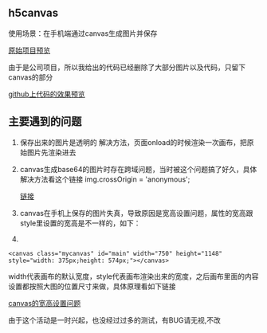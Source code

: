 
h5canvas
----
使用场景：在手机端通过canvas生成图片并保存

[原始项目预览](https://loveviagra.xin/H5/index.html)

由于是公司项目，所以我给出的代码已经删除了大部分图片以及代码，只留下canvas的部分

[github上代码的效果预览](https://loveviagra.xin/H5canvas/index.html)

## 主要遇到的问题

 1. 保存出来的图片是透明的
	 解决方法，页面onload的时候渲染一次画布，把原始图片先渲染进去
	 
 2. canvas生成base64的图片时存在跨域问题，当时被这个问题搞了好久，具体解决方法看这个链接
	 img.crossOrigin = 'anonymous';
	 
	 [链接](https://www.jianshu.com/p/6fe06667b748)
	 
3. canvas在手机上保存的图片失真，导致原因是宽高设置问题，属性的宽高跟style里设置的宽高是不一样的，如下：
4. 
`<canvas class="mycanvas" id="main" width="750" height="1148" style="width: 375px;height: 574px;"></canvas>`

width代表画布的默认宽度，style代表画布渲染出来的宽度，之后画布里面的内容设置都按照大图的位置尺寸来做，具体原理看如下链接

[canvas的宽高设置问题](https://www.cnblogs.com/regina1123/p/6234719.html)

由于这个活动是一时兴起，也没经过过多的测试，有BUG请无视,不改
